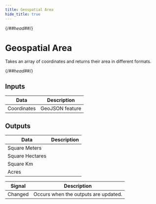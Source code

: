 ```yaml
---
title: Geospatial Area
hide_title: true
---
```


{/*##head##*/}

# Geospatial Area

Takes an array of coordinates and returns their area in different formats.

{/*##head##*/}

## Inputs

<div className="ndl-table-35-65">

| Data                                          | Description     |
| --------------------------------------------- | --------------- |
| <span className="ndl-data">Coordinates</span> | GeoJSON feature |

</div>

## Outputs

<div className="ndl-table-35-65">

| Data                                              | Description |
| ------------------------------------------------- | ----------- |
| <span className="ndl-data">Square Meters</span>   |             |
| <span className="ndl-data">Square Hectares</span> |             |
| <span className="ndl-data">Square Km</span>       |             |
| <span className="ndl-data">Acres</span>           |             |

| Signal                                      | Description                          |
| ------------------------------------------- | ------------------------------------ |
| <span className="ndl-signal">Changed</span> | Occurs when the outputs are updated. |

</div>
